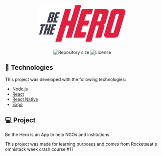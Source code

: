 <h1 align="center">
  <img src="mobile/src/assets/logo@3x.png" />
</h1>

<p align="center">
  <img alt="Repository size" src="https://img.shields.io/github/repo-size/LeoDalcegio/be-the-hero.svg">

  <img alt="License" src="https://img.shields.io/badge/license-MIT-brightgreen">
</p>


## :rocket: Technologies

This project was developed with the following technologies:

- [Node.js](https://nodejs.org/en/)
- [React](https://reactjs.org)
- [React Native](https://facebook.github.io/react-native/)
- [Expo](https://expo.io/)

## 💻 Project

Be the Hero is an App to help NGOs and institutions.

<p>
  This project was made for learning purposes and comes from Rocketseat's omnistack week crash course #11
</p>

